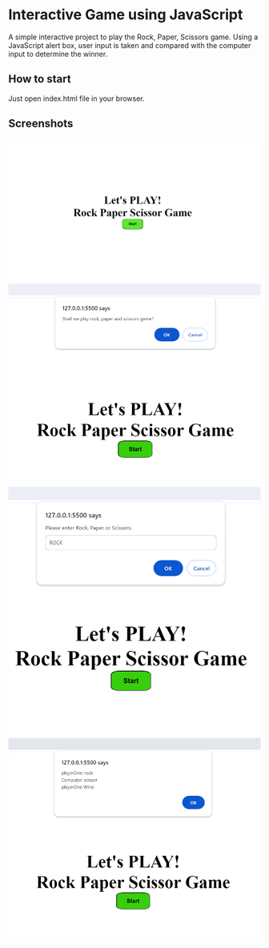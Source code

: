 
# Interactive Game using JavaScript

A simple interactive project to play the Rock, Paper, Scissors game.
Using a JavaScript alert box, user input is taken and compared with the computer input to determine the winner.


## How to start

Just open index.html file in your browser.


## Screenshots

![Start page](start-page.png)
![Alert box](alert-box.png)
![User input](user-input.png)
![Result](result.png)